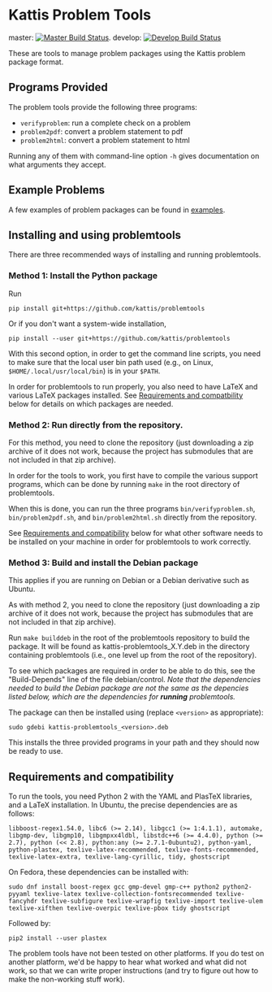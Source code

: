 # Kattis Problem Tools

master:
[![Master Build Status](https://travis-ci.org/Kattis/problemtools.svg?branch=master)](https://travis-ci.org/Kattis/problemtools).
develop:
[![Develop Build Status](https://travis-ci.org/Kattis/problemtools.svg?branch=develop)](https://travis-ci.org/Kattis/problemtools)

These are tools to manage problem packages using the Kattis problem package
format.


## Programs Provided

The problem tools provide the following three programs:

 - `verifyproblem`: run a complete check on a problem
 - `problem2pdf`: convert a problem statement to pdf
 - `problem2html`: convert a problem statement to html

Running any of them with command-line option `-h` gives
documentation on what arguments they accept.


## Example Problems

A few examples of problem packages can be found in [examples](examples).


## Installing and using problemtools

There are three recommended ways of installing and running problemtools.

### Method 1: Install the Python package

Run
```
pip install git+https://github.com/kattis/problemtools
```

Or if you don't want a system-wide installation,
```
pip install --user git+https://github.com/kattis/problemtools
```
With this second option, in order to get the command line scripts, you need
to make sure that the local user bin path used (e.g., on Linux,
`$HOME/.local/usr/local/bin`) is in your `$PATH`.

In order for problemtools to run properly, you also need to have LaTeX
and various LaTeX packages installed.  See [Requirements and
compatbility](#requirements-and-compatibility) below for details on
which packages are needed.


### Method 2: Run directly from the repository.

For this method, you need to clone the repository (just downloading a
zip archive of it does not work, because the project has submodules
that are not included in that zip archive).

In order for the tools to work, you first have to compile the various
support programs, which can be done by running `make` in the root
directory of problemtools.

When this is done, you can run the three programs
`bin/verifyproblem.sh`, `bin/problem2pdf.sh`, and
`bin/problem2html.sh` directly from the repository.

See [Requirements and compatibility](#requirements-and-compatibility)
below for what other software needs to be installed on your machine in
order for problemtools to work correctly.


### Method 3: Build and install the Debian package

This applies if you are running on Debian or a Debian derivative such
as Ubuntu.

As with method 2, you need to clone the repository (just downloading a
zip archive of it does not work, because the project has submodules
that are not included in that zip archive).

Run `make builddeb` in the root of the problemtools repository to
build the package.  It will be found as kattis-problemtools_X.Y.deb in
the directory containing problemtools (i.e., one level up from the
root of the repository).

To see which packages are required in order to be able to do this, see
the "Build-Depends" line of the file debian/control. *Note that the
dependencies needed to build the Debian package are not the same as
the depencies listed below, which are the dependencies for __running__
problemtools.*

The package can then be installed using (replace `<version>` as appropriate):

    sudo gdebi kattis-problemtools_<version>.deb

This installs the three provided programs in your path and they should
now be ready to use.


## Requirements and compatibility

To run the tools, you need Python 2 with the YAML and PlasTeX libraries,
and a LaTeX installation.  In Ubuntu, the precise dependencies are as follows:

    libboost-regex1.54.0, libc6 (>= 2.14), libgcc1 (>= 1:4.1.1), automake, libgmp-dev, libgmp10, libgmpxx4ldbl, libstdc++6 (>= 4.4.0), python (>= 2.7), python (<< 2.8), python:any (>= 2.7.1-0ubuntu2), python-yaml, python-plastex, texlive-latex-recommended, texlive-fonts-recommended, texlive-latex-extra, texlive-lang-cyrillic, tidy, ghostscript

On Fedora, these dependencies can be installed with:

    sudo dnf install boost-regex gcc gmp-devel gmp-c++ python2 python2-pyyaml texlive-latex texlive-collection-fontsrecommended texlive-fancyhdr texlive-subfigure texlive-wrapfig texlive-import texlive-ulem texlive-xifthen texlive-overpic texlive-pbox tidy ghostscript

Followed by:

    pip2 install --user plastex

The problem tools have not been tested on other platforms.  If you do
test on another platform, we'd be happy to hear what worked and what
did not work, so that we can write proper instructions (and try to
figure out how to make the non-working stuff work).
